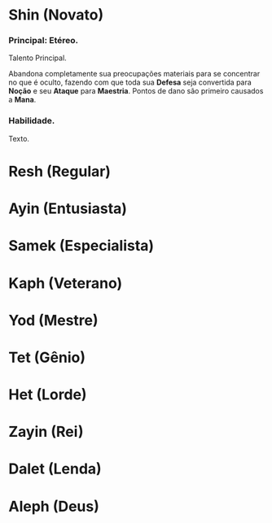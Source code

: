 # Shin (Novato)

### Principal: Etéreo.

Talento Principal.

Abandona completamente sua preocupações materiais para se concentrar no que é oculto, fazendo com que toda sua **Defesa** seja convertida para **Noção** e seu **Ataque** para **Maestria**. Pontos de dano são primeiro causados a **Mana**.

### Habilidade.

Texto.

# Resh (Regular)

# Ayin (Entusiasta)

# Samek (Especialista)

# Kaph (Veterano)

# Yod (Mestre)

# Tet (Gênio)

# Het (Lorde)

# Zayin (Rei)

# Dalet (Lenda)

# Aleph (Deus)
